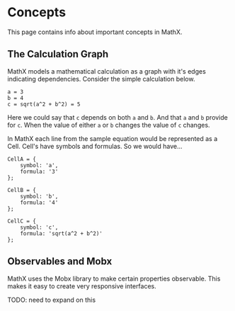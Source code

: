 # Concepts

This page contains info about important concepts in MathX.

## The Calculation Graph

MathX models a mathematical calculation as a graph with it's edges indicating dependencies. Consider the simple calculation below.
 
```
a = 3
b = 4
c = sqrt(a^2 + b^2) = 5
```

Here we could say that `c` depends on both `a` and `b`. And that `a` and `b` provide for `c`. When the value of either `a` or `b` changes the value of `c` changes.

In MathX each line from the sample equation would be represented as a Cell. Cell's have symbols and formulas. So we would have...

```
CellA = {
    symbol: 'a',
    formula: '3'
};

CellB = {
    symbol: 'b',
    formula: '4'
};

CellC = {
    symbol: 'c',
    formula: 'sqrt(a^2 + b^2)'
};
```

## Observables and Mobx

MathX uses the Mobx library to make certain properties observable. This makes it easy to create very responsive interfaces. 

TODO: need to expand on this